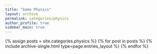 ```yaml
---
title: "Game Physics"
layout: archive
permalink: categories/physics
author_profile: true
sidebar_main: true
---
```


{% assign posts = site.categories.physics %}
{% for post in posts %} {% include archive-single.html type=page.entries_layout %} {% endfor %}
